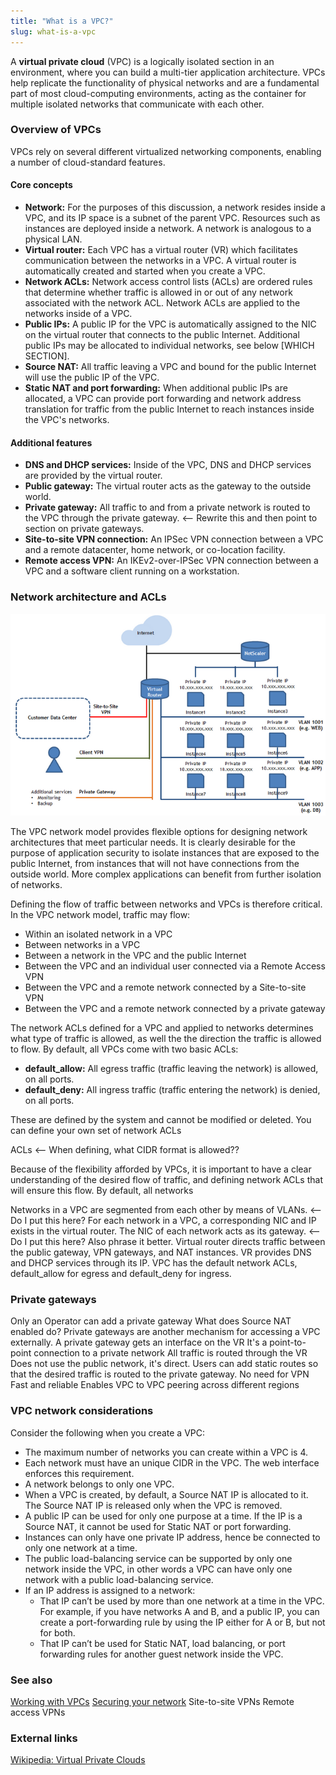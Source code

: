 ```yaml
---
title: "What is a VPC?"
slug: what-is-a-vpc
---
```



A **virtual private cloud** (VPC) is a logically isolated section in an environment, where you can build a multi-tier application architecture.  VPCs help replicate the functionality of physical networks and are a fundamental part of most cloud-computing environments, acting as the container for multiple isolated networks that communicate with each other.

### Overview of VPCs

VPCs rely on several different virtualized networking components, enabling a number of cloud-standard features.

#### Core concepts

- **Network:** For the purposes of this discussion, a network resides inside a VPC, and its IP space is a subnet of the parent VPC.  Resources such as instances are deployed inside a network.  A network is analogous to a physical LAN.
- **Virtual router:** Each VPC has a virtual router (VR) which facilitates communication between the networks in a VPC.  A virtual router is automatically created and started when you create a VPC.
- **Network ACLs:** Network access control lists (ACLs) are ordered rules that determine whether traffic is allowed in or out of any network associated with the network ACL.  Network ACLs are applied to the networks inside of a VPC.
- **Public IPs:** A public IP for the VPC is automatically assigned to the NIC on the virtual router that connects to the public Internet.  Additional public IPs may be allocated to individual networks, see below [WHICH SECTION].
- **Source NAT:** All traffic leaving a VPC and bound for the public Internet will use the public IP of the VPC.
- **Static NAT and port forwarding:** When additional public IPs are allocated, a VPC can provide port forwarding and network address translation for traffic from the public Internet to reach instances inside the VPC's networks.  

#### Additional features

- **DNS and DHCP services:**  Inside of the VPC, DNS and DHCP services are provided by the virtual router.
- **Public gateway:** The virtual router acts as the gateway to the outside world.
- **Private gateway:** All traffic to and from a private network is routed to the VPC through the private gateway. <-- Rewrite this and then point to section on private gateways.
- **Site-to-site VPN connection:** An IPSec VPN connection between a VPC and a remote datacenter, home network, or co-location facility.
- **Remote access VPN:** An IKEv2-over-IPSec VPN connection between a VPC and a software client running on a workstation.

### Network architecture and ACLs

![VPC network model](/assets/what-is-a-vpc-2.png)

The VPC network model provides flexible options for designing network architectures that meet particular needs.  It is clearly desirable for the purpose of application security to isolate instances that are exposed to the public Internet, from instances that will not have connections from the outside world.  More complex applications can benefit from further isolation of networks.

Defining the flow of traffic between networks and VPCs is therefore critical.  In the VPC network model, traffic may flow:

- Within an isolated network in a VPC
- Between networks in a VPC
- Between a network in the VPC and the public Internet
- Between the VPC and an individual user connected via a Remote Access VPN
- Between the VPC and a remote network connected by a Site-to-site VPN
- Between the VPC and a remote network connected by a private gateway

The network ACLs defined for a VPC and applied to networks determines what type of traffic is allowed, as well the the direction the traffic is allowed to flow.  By default, all VPCs come with two basic ACLs:

- **default_allow:**  All egress traffic (traffic leaving the network) is allowed, on all ports.
- **default_deny:**  All ingress traffic (traffic entering the network) is denied, on all ports.

These are defined by the system and cannot be modified or deleted.  You can define your own set of network ACLs

ACLs <-- When defining, what CIDR format is allowed??

Because of the flexibility afforded by VPCs, it is important to have a clear understanding of the desired flow of traffic, and defining network ACLs that will ensure this flow.  By default, all networks

Networks in a VPC are segmented from each other by means of VLANs. <-- Do I put this here?
For each network in a VPC, a corresponding NIC and IP exists in the virtual router.
The NIC of each network acts as its gateway. <-- Do I put this here? Also phrase it better.
Virtual router directs traffic between the public gateway, VPN gateways, and NAT instances.
VR provides DNS and DHCP services through its IP.
VPC has the default network ACLs, default_allow for egress and default_deny for ingress.

### Private gateways
Only an Operator can add a private gateway
What does Source NAT enabled do?
Private gateways are another mechanism for accessing a VPC externally.
A private gateway gets an interface on the VR
It's a point-to-point connection to a private network
All traffic is routed through the VR
Does not use the public network, it's direct.
Users can add static routes so that the desired traffic is routed to the private gateway.
No need for VPN
Fast and reliable
Enables VPC to VPC peering across different regions


### VPC network considerations

Consider the following when you create a VPC:

- The maximum number of networks you can create within a VPC is 4.
- Each network must have an unique CIDR in the VPC. The web interface enforces this requirement.
- A network belongs to only one VPC.
- When a VPC is created, by default, a Source NAT IP is allocated to it. The Source NAT IP is released only when the VPC is removed.
- A public IP can be used for only one purpose at a time. If the IP is a Source NAT, it cannot be used for Static NAT or port forwarding.
- Instances can only have one private IP address, hence be connected to only one network at a time.
- The public load-balancing service can be supported by only one network inside the VPC, in other words a VPC can have only one network with a public load-balancing service.
- If an IP address is assigned to a network:
   - That IP can’t be used by more than one network at a time in the VPC. For example, if you have networks A and B, and a public IP, you can create a port-forwarding rule by using the IP either for A or B, but not for both.
   - That IP can’t be used for Static NAT, load balancing, or port forwarding rules for another guest network inside the VPC.


### See also

[Working with VPCs](../cloudstack-compute-service/working-with-vpcs.md)
[Securing your network](../cloudstack-compute-service/securing-your-network.md)
Site-to-site VPNs
Remote access VPNs

### External links

[Wikipedia: Virtual Private Clouds](https://en.wikipedia.org/wiki/Virtual_private_cloud)
